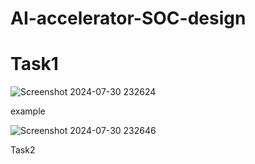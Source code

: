 # AI-accelerator-SOC-design

# Task1
![Screenshot 2024-07-30 232624](https://github.com/user-attachments/assets/3c264422-f05f-44a4-8320-710035296a57)

example

![Screenshot 2024-07-30 232646](https://github.com/user-attachments/assets/6836caed-4314-45bb-a55f-0b5aafe0653a)

Task2


